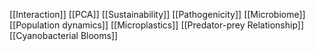 [[Interaction]]
[[PCA]]
[[Sustainability]]
[[Pathogenicity]]
[[Microbiome]]
[[Population dynamics]]
[[Microplastics]]
[[Predator-prey Relationship]]
[[Cyanobacterial Blooms]]
